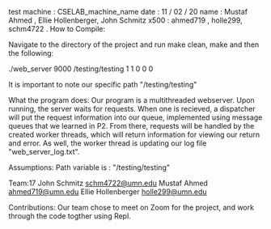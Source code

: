 test machine : CSELAB_machine_name date : 11 / 02 / 20 name : Mustaf Ahmed , Ellie Hollenberger, John Schmitz x500 : ahmed719 , holle299, schm4722
.
How to Compile: 

Navigate to the directory of the project and run make clean, make and then the following:

./web_server 9000 /testing/testing 1 1 0 0 0 

It is important to note our specific path "/testing/testing"



What the program does: Our program is a multithreaded webserver. Upon running, the server waits for requests. When one is recieved, a dispatcher will put the request information into our queue, implemented using message queues that we learned in P2. From there, requests will be handled by the created worker threads, which will return information for viewing our return and error. As well, the worker thread is updating our log file "web_server_log.txt". 

Assumptions: 
Path variable is :  "/testing/testing"


Team:17 John Schmitz schm4722@umn.edu Mustaf Ahmed ahmed719@umn.edu Ellie Hollenberger holle299@umn.edu

Contributions: Our team chose to meet on Zoom for the project, and work through the code togther using Repl.